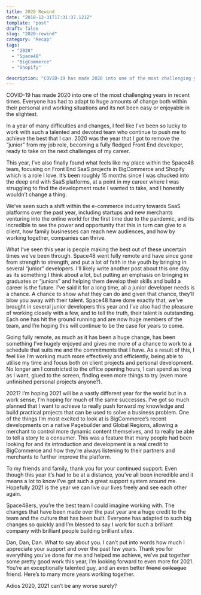 ```yaml
---
title: 2020 Rewind
date: "2018-12-31T17:31:37.121Z"
template: "post"
draft: false
slug: "2020-rewind"
category: "Recap"
tags:
  - "2020"
  - "Space48"
  - "BigCommerce"
  - "Shopify"

description: "COVID-19 has made 2020 into one of the most challenging years in recent times. Everyone has had to adapt to huge amounts of change both within their personal and working situations and its not been easy or enjoyable in the slightest. In a year of many difficulties and changes, I feel like..."
---
```


COVID-19 has made 2020 into one of the most challenging years in recent times. Everyone has had to adapt to huge amounts of change both within their personal and working situations and its not been easy or enjoyable in the slightest. 

In a year of many difficulties and changes, I feel like I’ve been so lucky to work with such a talented and devoted team who continue to push me to achieve the best that I can. 2020 was the year that I got to remove the “junior” from my job role, becoming a fully fledged Front End developer, ready to take on the next challenges of my career. 

This year, I’ve also finally found what feels like my place within the Space48 team, focusing on Front End SaaS projects in BigCommerce and Shopify which is a role I love. It’s been roughly 15 months since I was chucked into the deep end with SaaS platforms, at a point in my career where I was struggling to find the development route I wanted to take, and I honestly wouldn’t change a thing. 

We’ve seen such a shift within the e-commerce industry towards SaaS platforms over the past year, including startups and new merchants venturing into the online world for the first time due to the pandemic, and its incredible to see the power and opportunity that this in turn can give to a client, how family businesses can reach new audiences, and how by working together, companies can thrive.

What I’ve seen this year is people making the best out of these uncertain times we've been through. Space48 went fully remote and have since gone from strength to strength, and put a lot of faith in the youth by bringing in several “junior” developers. I’ll likely write another post about this one day as its something I think about a lot, but putting an emphasis on bringing in graduates or “juniors” and helping them develop their skills and build a career is the future. I’ve said it for a long time, all a junior developer needs is a chance. A chance to show what they can do and given that chance, they’ll blow you away with their talent. Space48 have done exactly that, we’ve brought in several junior developers this year and I’ve also had the pleasure of working closely with a few, and to tell the truth, their talent is outstanding. Each one has hit the ground running and are now huge members of the team, and I’m hoping this will continue to be the case for years to come. 

Going fully remote, as much as it has been a huge change, has been something I’ve hugely enjoyed and gives me more of a chance to work to a schedule that suits me and the commitments that I have. As a result of this, I feel like I’m working much more effectively and efficiently, being able to utilise my time and focus both on client projects and personal development. No longer am I constricted to the office opening hours, I can spend as long as I want, glued to the screen, finding even more things to try (even more unfinished personal projects anyone?).

2021? I’m hoping 2021 will be a vastly different year for the world but in a work sense, I’m hoping for much of the same successes. I’ve got so much planned that I want to achieve to really push forward my knowledge and build practical projects that can be used to solve a business problem. One of the things I’m most excited to look at is BigCommerce’s recent developments on a native Pagebuilder and Global Regions, allowing a merchant to control more dynamic content themselves, and to really be able to tell a story to a consumer. This was a feature that many people had been looking for and its introduction and development is a real credit to BigCommerce and how they’re always listening to their partners and merchants to further improve the platform.

To my friends and family, thank you for your continued support. Even though this year it’s had to be at a distance, you’ve all been incredible and it means a lot to know I’ve got such a great support system around me. Hopefully 2021 is the year we can live our lives freely and see each other again.

Space48ers, you’re the best team I could imagine working with. The changes that have been made over the past year are a huge credit to the team and the culture that has been built. Everyone has adapted to such big changes so quickly and I’m blessed to say I work for such a brilliant company with brilliant people building brilliant sites.

Dan, Dan, Dan. What to say about you. I can’t put into words how much I appreciate your support and over the past few years. Thank you for everything you’ve done for me and helped me achieve, we’ve put together some pretty good work this year, I’m looking forward to even more for 2021. You’re an exceptionally talented guy, and an even better ~~friend~~ ~~colleague~~ friend. Here’s to many more years working together.

Adios 2020, 2021 can’t be any worse surely?